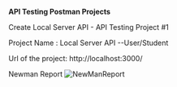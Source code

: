 **API Testing Postman Projects**

Create Local Server API - API Testing Project #1

Project Name : Local Server API --User/Student

Url of the project: http://localhost:3000/

Newman Report
![NewManReport](https://github.com/snchorsiya/postmanLocalServerAPI/assets/30314230/9cfc96ea-4098-4f2a-b231-d244322dd8c6)


